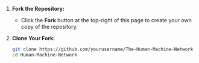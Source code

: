 
1. **Fork the Repository:**
   - Click the **Fork** button at the top-right of this page to create your own copy of the repository.

2. **Clone Your Fork:**
   ```bash
   git clone https://github.com/yourusername/The-Human-Machine-Network.git
   cd Human-Machine-Network
